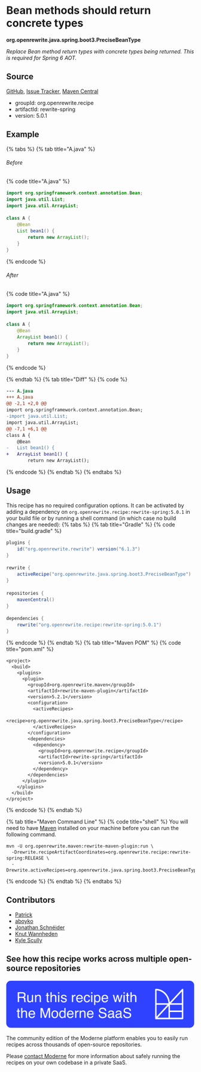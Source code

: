# Bean methods should return concrete types

**org.openrewrite.java.spring.boot3.PreciseBeanType**

_Replace Bean method return types with concrete types being returned. This is required for Spring 6 AOT._

## Source

[GitHub](https://github.com/openrewrite/rewrite-spring/blob/main/src/main/java/org/openrewrite/java/spring/boot3/PreciseBeanType.java), [Issue Tracker](https://github.com/openrewrite/rewrite-spring/issues), [Maven Central](https://central.sonatype.com/artifact/org.openrewrite.recipe/rewrite-spring/5.0.1/jar)

* groupId: org.openrewrite.recipe
* artifactId: rewrite-spring
* version: 5.0.1

## Example


{% tabs %}
{% tab title="A.java" %}

###### Before
{% code title="A.java" %}
```java
import org.springframework.context.annotation.Bean;
import java.util.List;
import java.util.ArrayList;

class A {
    @Bean
    List bean1() {
        return new ArrayList();
    }
}
```
{% endcode %}

###### After
{% code title="A.java" %}
```java
import org.springframework.context.annotation.Bean;
import java.util.ArrayList;

class A {
    @Bean
    ArrayList bean1() {
        return new ArrayList();
    }
}
```
{% endcode %}

{% endtab %}
{% tab title="Diff" %}
{% code %}
```diff
--- A.java
+++ A.java
@@ -2,1 +2,0 @@
import org.springframework.context.annotation.Bean;
-import java.util.List;
import java.util.ArrayList;
@@ -7,1 +6,1 @@
class A {
    @Bean
-   List bean1() {
+   ArrayList bean1() {
        return new ArrayList();
```
{% endcode %}
{% endtab %}
{% endtabs %}


## Usage

This recipe has no required configuration options. It can be activated by adding a dependency on `org.openrewrite.recipe:rewrite-spring:5.0.1` in your build file or by running a shell command (in which case no build changes are needed): 
{% tabs %}
{% tab title="Gradle" %}
{% code title="build.gradle" %}
```groovy
plugins {
    id("org.openrewrite.rewrite") version("6.1.3")
}

rewrite {
    activeRecipe("org.openrewrite.java.spring.boot3.PreciseBeanType")
}

repositories {
    mavenCentral()
}

dependencies {
    rewrite("org.openrewrite.recipe:rewrite-spring:5.0.1")
}
```
{% endcode %}
{% endtab %}
{% tab title="Maven POM" %}
{% code title="pom.xml" %}
```markup
<project>
  <build>
    <plugins>
      <plugin>
        <groupId>org.openrewrite.maven</groupId>
        <artifactId>rewrite-maven-plugin</artifactId>
        <version>5.2.1</version>
        <configuration>
          <activeRecipes>
            <recipe>org.openrewrite.java.spring.boot3.PreciseBeanType</recipe>
          </activeRecipes>
        </configuration>
        <dependencies>
          <dependency>
            <groupId>org.openrewrite.recipe</groupId>
            <artifactId>rewrite-spring</artifactId>
            <version>5.0.1</version>
          </dependency>
        </dependencies>
      </plugin>
    </plugins>
  </build>
</project>
```
{% endcode %}
{% endtab %}

{% tab title="Maven Command Line" %}
{% code title="shell" %}
You will need to have [Maven](https://maven.apache.org/download.cgi) installed on your machine before you can run the following command.

```shell
mvn -U org.openrewrite.maven:rewrite-maven-plugin:run \
  -Drewrite.recipeArtifactCoordinates=org.openrewrite.recipe:rewrite-spring:RELEASE \
  -Drewrite.activeRecipes=org.openrewrite.java.spring.boot3.PreciseBeanType
```
{% endcode %}
{% endtab %}
{% endtabs %}

## Contributors
* [Patrick](patway99@gmail.com)
* [aboyko](aboyko@vmware.com)
* [Jonathan Schnéider](jkschneider@gmail.com)
* [Knut Wannheden](knut@moderne.io)
* [Kyle Scully](scullykns@gmail.com)


## See how this recipe works across multiple open-source repositories

[![Moderne Link Image](/.gitbook/assets/ModerneRecipeButton.png)](https://app.moderne.io/recipes/org.openrewrite.java.spring.boot3.PreciseBeanType)

The community edition of the Moderne platform enables you to easily run recipes across thousands of open-source repositories.

Please [contact Moderne](https://moderne.io/product) for more information about safely running the recipes on your own codebase in a private SaaS.
